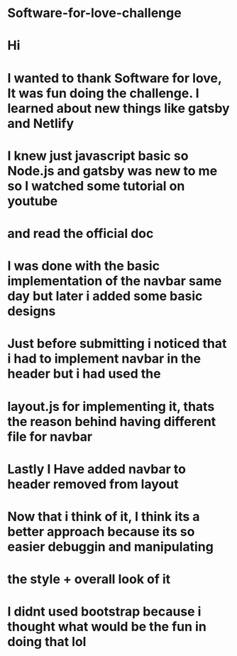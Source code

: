 # Software-for-love-challenge

# Hi
# I wanted to thank Software for love, It was fun doing the challenge. I learned about new things like gatsby and Netlify



# I knew just javascript basic so Node.js and gatsby was new to me so I watched some tutorial on youtube
# and read the official doc


# I was done with the basic implementation of the navbar same day but later i added some basic designs

# Just before submitting i noticed that i had to implement navbar in the header but i had used the 
# layout.js for implementing it, thats the reason behind having different file for navbar 
# Lastly I Have added navbar to header removed from layout

# Now that i think of it, I think its a better approach because its so easier debuggin and manipulating
# the style + overall look of it

# I didnt used bootstrap because i thought what would be the fun in doing that lol

 



